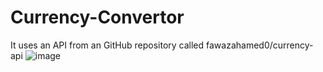 # Currency-Convertor
It uses an API from an GitHub repository called fawazahamed0/currency-api
![image](https://github.com/user-attachments/assets/b211b534-ee9f-45b4-9f69-089a83ec46fe)
